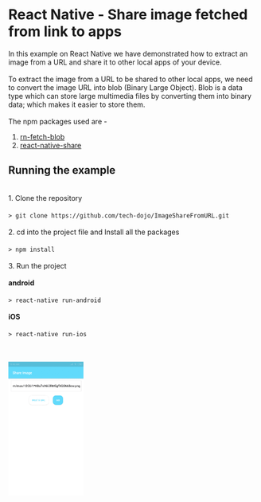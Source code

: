 # React Native - Share image fetched from link to apps

In this example on React Native we have demonstrated how to extract an image from a URL and share it to other local apps of your device.  <br/>
<br/>To extract the image from a URL to be shared to other local apps, we need to convert the image URL into blob (Binary Large Object).
Blob is a data type which can store large multimedia files by converting them into binary data; which makes it easier to store them.
<br/><br/>The npm packages used are - <br/>
1. [rn-fetch-blob](https://github.com/joltup/rn-fetch-blob)
2. [react-native-share](https://github.com/react-native-community/react-native-share)

## Running the example
<br/>1. Clone the repository  <br/><br/>
`> git clone https://github.com/tech-dojo/ImageShareFromURL.git`<br/> 
<br/>2. cd into the project file and Install all the packages  <br/><br/>
`> npm install`
<br/><br/>
3. Run the project<br/>
<br/>**android**
<br/><br/>
`> react-native run-android`
<br/><br/>
**iOS**<br/><br/>
`> react-native run-ios`

<br/><br/><img src="https://github.com/tech-dojo/ImageShareFromURL/blob/master/src/gif/ImageShare.gif?raw=true" align="center" width="30%" height="30%">

